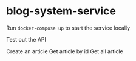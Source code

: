 # blog-system-service

Run `docker-compose up` to start the service locally

Test out the API

Create an article
Get article by id
Get all article
